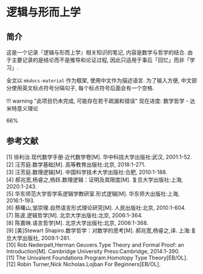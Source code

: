 # 逻辑与形而上学

## 简介
这是一个记录『逻辑与形而上学』相关知识的笔记, 内容是数学与哲学的结合. 由于主要记录的是结论而不是推导和论证过程, 因此只适用于事后「回忆」而非「学习」.

全文以 `mkdocs-material` 作为框架, 使用中文作为描述语言. 为了输入方便, 中文部分使用英文标点符号分隔句子, 每个标点符号后面会有一个空格.

!!! warning "此项目仍未完成, 可能存在若干疏漏和错误"
    <label> 现在进度: 数学哲学 - 达米特意义理论 </label>
    <div class="progress-container">
        <div class="progress-percentage" style="width: 66%;"> 66% </div>
    </div>

## 参考文献
[1] 徐利治.现代数学手册·近代数学卷[M]. 华中科技大学出版社:武汉, 2001:1-52.  
[2] 汪芳庭.数学基础[M]. 高等教育出版社:北京, 2018:1-271.  
[3] 汪芳庭.数理逻辑[M]. 中国科学技术大学出版社:合肥, 2010:1-188.  
[4] 郝兆宽,杨睿之,杨跃.数理逻辑：证明及其限度[M]. 复旦大学出版社:上海, 2020:1-243.  
[5] 华东师范大学哲学系逻辑学教研室.形式逻辑[M]. 华东师大出版社:上海, 2016:1-193.  
[6] 蔡曙山,邹崇理.自然语言形式理论研究[M]. 人民出版社:北京, 2010:1-604.  
[7] 陈波.逻辑哲学[M]. 北京大学出版社:北京, 2006:1-364.  
[8] 陈嘉映.语言哲学[M]. 北京大学出版社:北京, 2006:1-368.  
[9] [美]Stewart Shapiro.数学哲学：对数学的思考[M]. 郝兆宽,杨睿之,译. 上海:复旦大学出版社, 2009:1-281.  
[10] Rob Nederpelt,Herman Geuvers.Type Theory and Formal Proof: an Introduction[M]. Cambridge University Press:Cambridge, 2014:1-390.  
[11] The Univalent Foundations Program.Homotopy Type Theory[EB/OL].  
[12] Robin Turner,Nick Nicholas.Lojban For Beginners[EB/OL].  
